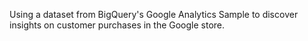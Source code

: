 Using a dataset from BigQuery's Google Analytics Sample to discover insights on customer purchases in the Google store.


